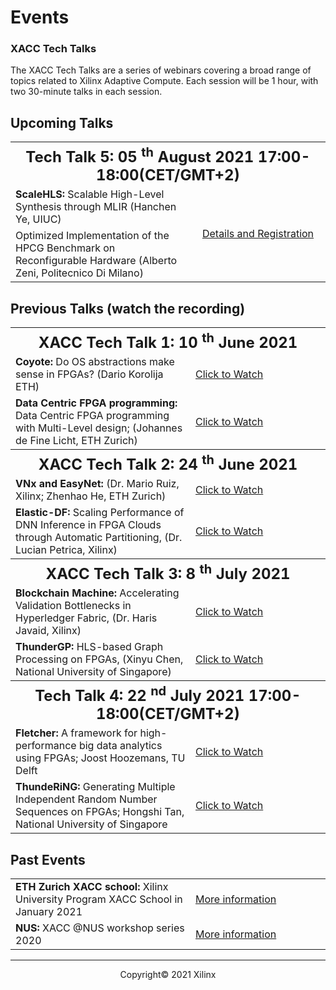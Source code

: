 

# Events

### XACC Tech Talks

The XACC Tech Talks are a series of webinars covering a broad range of topics related to Xilinx Adaptive Compute. Each session will be 1 hour, with two 30-minute talks in each session. 



## Upcoming Talks

<table>
  <tr>
    <th style="text-align:center" colspan="2">
      <font size="+2">
        <strong>Tech Talk 5: 05 <sup>th</sup> August 2021 17:00-18:00(CET/GMT+2) </strong>
      </font>
    </th>
  </tr>
  <tr>
    <td style>
      <strong>ScaleHLS: </strong>Scalable High-Level Synthesis through MLIR (Hanchen Ye, UIUC)
    </td>
    <td style="text-align:center" rowspan="2" width="200">
      <a href="./xacc_tech_talks.html#xacc-tech-talk-5">Details and Registration</a>
    </td>
  </tr>
  <tr>
    <td>
      Optimized Implementation of the HPCG Benchmark on Reconfigurable Hardware (Alberto Zeni, Politecnico Di Milano)
    </td>
  </tr>
</table>







## Previous Talks (watch the recording)

<table width="100%">
  <tr>
    <th style="text-align: center" colspan="2">
      <font size="+2">
        <strong>XACC Tech Talk 1: 10 <sup>th</sup> June 2021 </strong>
      </font>
    </th>
  </tr>
  <tr>
    <td>
      <strong>Coyote:</strong> Do OS abstractions make sense in FPGAs? (Dario Korolija ETH)
    </td>
    <td width="200">
      <a href="https://youtu.be/un7wck0IkGs?t=88">Click to Watch</a>
    </td>
  </tr>
  <tr>
    <td>
      <strong>Data Centric FPGA programming:</strong> Data Centric FPGA programming with Multi-Level design; (Johannes de Fine Licht, ETH Zurich)
    </td>
    <td>
      <a href="https://youtu.be/un7wck0IkGs?t=1743">Click to Watch</a>
    </td>
  </tr>
  <tr>
    <th style="text-align: center" colspan="2">
      <font size="+2">
        <strong>XACC Tech Talk 2: 24 <sup>th</sup> June 2021 </strong>
      </font>
    </th>
  </tr>
  <tr>
    <td>
      <strong>VNx and EasyNet:</strong> (Dr. Mario Ruiz, Xilinx; Zhenhao He, ETH Zurich)
    </td>
    <td>
      <a href="https://www.youtube.com/watch?v=P93WlrBVxoM&t=120s">Click to Watch</a>
    </td>
  </tr>
  <tr>
    <td>
      <strong>Elastic-DF:</strong> Scaling Performance of DNN Inference in FPGA Clouds through Automatic Partitioning, (Dr. Lucian Petrica, Xilinx)
    </td>
    <td>
      <a href="https://www.youtube.com/watch?v=P93WlrBVxoM&t=1851s">Click to Watch</a>
    </td>
  </tr>
  <tr>
    <th style="text-align: center" colspan="2">
      <font size="+2">
        <strong>XACC Tech Talk 3: 8 <sup>th</sup> July 2021 </strong>
      </font>
    </th>
  </tr>
  <tr>
    <td>
      <strong>Blockchain Machine:</strong> Accelerating Validation Bottlenecks in Hyperledger Fabric, (Dr. Haris Javaid, Xilinx)
    </td>
    <td>
      <a href="https://youtu.be/D8ZunBYc5xI?t=75">Click to Watch</a>
    </td>
   </tr>
   <tr>
    <td>
      <strong>ThunderGP:</strong> HLS-based Graph Processing on FPGAs, (Xinyu Chen, National University of Singapore) 
    </td>
    <td>
      <a href="https://youtu.be/D8ZunBYc5xI?t=1792">Click to Watch</a>
    </td>
    </tr>
    <tr>
    <th style="text-align:center" colspan="2">
      <font size="+2">
        <strong>Tech Talk 4: 22 <sup>nd</sup> July 2021 17:00-18:00(CET/GMT+2) </strong>
      </font>
    </th>
  </tr>
  <tr>
    <td style>
      <strong>Fletcher:</strong> A framework for high-performance big data analytics using FPGAs; Joost Hoozemans, TU Delft
    </td>
    <td>
      <a href="https://youtu.be/q4BcSNVNR2A?t=88">Click to Watch</a>
    </td>
  </tr>
  <tr>
    <td>
      <strong>ThundeRiNG:</strong> Generating Multiple Independent Random Number Sequences on FPGAs; Hongshi Tan, National University of Singapore
    </td>
    <td>
      <a href="https://youtu.be/q4BcSNVNR2A?t=1642">Click to Watch</a>
    </td>
  </tr>
</table>






## Past Events

<table>
  <tr>
    <td>
      <strong>ETH Zurich XACC school: </strong>Xilinx University Program XACC School in January 2021
    </td>
    <td width="200">
      <a href="xup_ethxacc_school_2021.html">More information</a>
    </td>
  </tr>
  <tr>
    <td>
      <strong>NUS: </strong>XACC @NUS workshop series 2020
    </td>
    <td>
      <a href="https://xaccnus.github.io/">More information</a>
    </td>
  </tr>
</table>





---------------------------------------

<p align="center">Copyright&copy; 2021 Xilinx</p>
